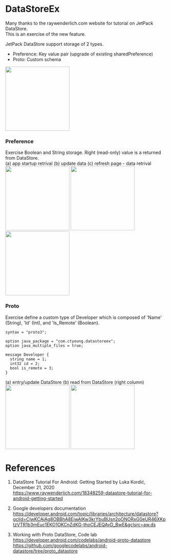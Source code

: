 # DataStoreEx
Many thanks to the raywenderlich.com website for tutorial on JetPack DataStore. \
This is an exercise of the new feature.

JetPack DataStore support storage of 2 types.

- Preference: Key value pair (upgrade of existing sharedPreference)
- Proto: Custom schema

<img width="200" src="https://user-images.githubusercontent.com/1282659/108612489-daf62400-73ae-11eb-9119-139b95923ba0.png">

### Preference

Exercise Boolean and String storage.  Right (read-only) value is a returned from DataStore. \
(a) app startup retrival   (b) update data   (c) refresh page - data retrival \
<img width="200" src="https://user-images.githubusercontent.com/1282659/108612490-e34e5f00-73ae-11eb-86d8-a392cd7888a7.png"> <img width="200" src="https://user-images.githubusercontent.com/1282659/108612491-e3e6f580-73ae-11eb-9ffd-bd9524caca7c.png"> <img width="200" src="https://user-images.githubusercontent.com/1282659/108612492-e3e6f580-73ae-11eb-9ab3-ce6c3273959c.png">

### Proto

Exercise define a custom type of Developer which is composed of 'Name' (String), 'Id' (Int), and 'Is_Remote' (Boolean).
```
syntax = "proto3";

option java_package = "com.ctyeung.datastoreex";
option java_multiple_files = true;

message Developer {
  string name = 1;
  int32 id = 2;
  bool is_remote = 3;
}
```

(a) entry/update DataStore  (b) read from DataStore (right column) \
<img width="200" src="https://user-images.githubusercontent.com/1282659/108633381-9499d700-7439-11eb-98bb-d38c604820c0.png"> <img width="200" src="https://user-images.githubusercontent.com/1282659/108633383-95cb0400-7439-11eb-9b6b-0c5004ca734c.png">

# References

1. DataStore Tutorial For Android: Getting Started by Luka Kordić, December 21, 2020 \
https://www.raywenderlich.com/18348259-datastore-tutorial-for-android-getting-started

2. Google developers documentation \
https://developer.android.com/topic/libraries/architecture/datastore?gclid=CjwKCAiAg8OBBhA8EiwAlKw3krYbuBUsn2oONORxG0eUR46XKptzVTR1b3mEuc1EKO1OKCnZdKG-thoCEJEQAvD_BwE&gclsrc=aw.ds 

3. Working with Proto DataStore, Code lab \
https://developer.android.com/codelabs/android-proto-datastore \
https://github.com/googlecodelabs/android-datastore/tree/proto_datastore
